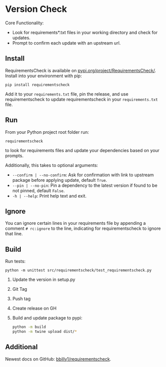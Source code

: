 # Version Check

Core Functionality:
- Look for requirements*.txt files in your working directory and check for updates.
- Prompt to confirm each update with an upstream url.

## Install

RequirementsCheck is available on [pypi.org/project/RequirementsCheck/](https://pypi.org/project/RequirementsCheck/). Install into your environment with pip:

```
pip install requirementscheck
```

Add it to your `requirements.txt` file, pin the release, and use requirementscheck to update requirementscheck in your `requirements.txt` file.

## Run

From your Python project root folder run:
```
requirementscheck
```

to look for requirements files and update your dependencies based on your prompts.

Additionally, this takes to optional arguments:

- `--confirm | --no-confirm`: Ask for confirmation with link to upstream package before applying update, default `True`.
- `--pin | --no-pin`: Pin a dependency to the latest version if found to be not pinned, default `False`.
- `-h | --help`: Print help text and exit.

## Ignore

You can ignore certain lines in your requirements file by appending a comment `# rc:ignore` to the line, indicating for requirementscheck to ignore that line.

## Build

Run tests:
```
python -m unittest src/requirementscheck/test_requirementscheck.py
```

1. Update the version in setup.py
2. Git Tag
3. Push tag
4. Create release on GH
5. Build and update package to pypi:

    ```bash
    python -m build
    python -m twine upload dist/*
    ```

## Additional
Newest docs on GitHub: [bbilly1/requirementscheck](https://github.com/bbilly1/requirementscheck).
